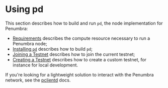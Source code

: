 # Using pd

This section describes how to build and run `pd`, the node implementation for
Penumbra:

- [Requirements](./pd/requirements.md) describes the compute resource necessary to run a Penumbra node;
- [Installing `pd`](./pd/install.md) describes how to build `pd`;
- [Joining a Testnet](./pd/join-testnet.md) describes how to join the current testnet;
- [Creating a Testnet](../dev/devnet-quickstart.md) describes how to create a custom testnet, for instance for local development.

If you're looking for a lightweight solution to interact with the Penumbra network, see the [pclientd](../node/pclientd.md) docs.
